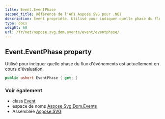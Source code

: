 ```yaml
---
title: Event.EventPhase
second_title: Référence de l'API Aspose.SVG pour .NET
description: Event propriété. Utilisé pour indiquer quelle phase du flux dévénements est actuellement en cours dévaluation.
type: docs
weight: 60
url: /fr/net/aspose.svg.dom.events/event/eventphase/
---
```

## Event.EventPhase property

Utilisé pour indiquer quelle phase du flux d'événements est actuellement en cours d'évaluation.

```csharp
public ushort EventPhase { get; }
```

### Voir également

* class [Event](../)
* espace de noms [Aspose.Svg.Dom.Events](../../event/)
* Assemblée [Aspose.SVG](../../../)


